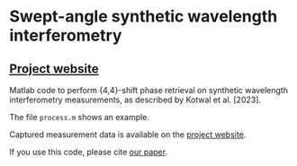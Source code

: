 # Swept-angle synthetic wavelength interferometry
## [Project website](https://imaging.cs.cmu.edu/swept_angle_swi/index.html)

Matlab code to perform {4,4}-shift phase retrieval on synthetic wavelength interferometry measurements, as described by Kotwal et al. [2023].

The file `process.m` shows an example. 

Captured measurement data is available on the [project website](https://imaging.cs.cmu.edu/swept_angle_swi/index_files/dataset_public.zip).

If you use this code, please cite [our paper](https://imaging.cs.cmu.edu/swept_angle_swi/#citation).
